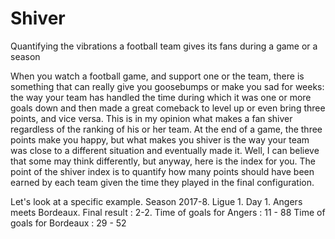 # Shiver
Quantifying the vibrations a football team gives its fans during a game or a season

When you watch a football game, and support one or the team, there is something that can really give you goosebumps or make you sad for weeks: the way your team has handled the time during which it was one or more goals down and then made a great comeback to level up
or even bring three points, and vice versa.
This is in my opinion what makes a fan shiver regardless of the ranking of his or her team. At the end of a game, the three points make you happy, but what makes you shiver is the way your team was close to a different situation and eventually made it.
Well, I can believe that some may think differently, but anyway, here is the index for you.
The point of the shiver index is to quantify how many points should have been earned by each team given the time they played in the final configuration.

Let's look at a specific example.
Season 2017-8. Ligue 1. Day 1.
Angers meets Bordeaux. Final result : 2-2.
Time of goals for Angers : 11 - 88
Time of goals for Bordeaux : 29 - 52
